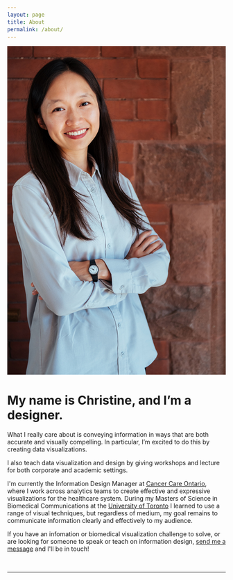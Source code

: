 ```yaml
---
layout: page
title: About
permalink: /about/
---
```

<div>
	<img class="col one profile-img" src="/img/profile_2_long.jpg">
</div>
<h1 style="font-weight: bold">My name is Christine, and I’m a designer. </h1>
<p>
<p >What I really care about is conveying information in ways that are both accurate and visually compelling. In particular, I’m excited to do this by creating data visualizations. 

<p>I also teach data visualization and design by giving workshops and lecture for both corporate and academic settings.

<p>I'm currently the Information Design Manager at <a href="https://www.ccohealth.ca/en" >Cancer Care Ontario</a>, where I work across analytics teams to create effective and expressive visualizations for the healthcare system.
During my Masters of Science in Biomedical Communications at the <a href="https://bmc.med.utoronto.ca/bmc/">University of Toronto</a> I learned to use a range of visual techniques, but regardless of medium, my goal remains to communicate information clearly and effectively to my audience.   


<p>If you have an infomation or biomedical visualization challenge to solve, or are looking for someone to speak or teach on information design, <a href="mailto:christine.png@mail.utoronto.ca" >send me a message</a> and I'll be in touch!</p>

<p> 


<br/>
<hr/>
<br/>
<span class="contacticon center">
	<a href="mailto:christine.png@mail.utoronto.ca"><i class="fa fa-envelope-square "></i></a>
	<!-- <a href="https://github.com/chspng" target="_blank"><i class="fa fa-github-square"></i></a> -->
	<a href="https://www.linkedin.com/in/christinepng/" target="_blank"><i class="fa fa-linkedin-square"></i></a>
	<!-- <a href="http://tumblr.com" target="_blank"><i class="fa fa-tumblr-square"></i></a> -->
	<a href="https://twitter.com/_christinepng" target="_blank"><i class="fa fa-twitter-square"></i></a>
</span>

<div class="col three caption">
	<!-- You can even add a little note about which of these is the best way to reach you. -->
</div>

